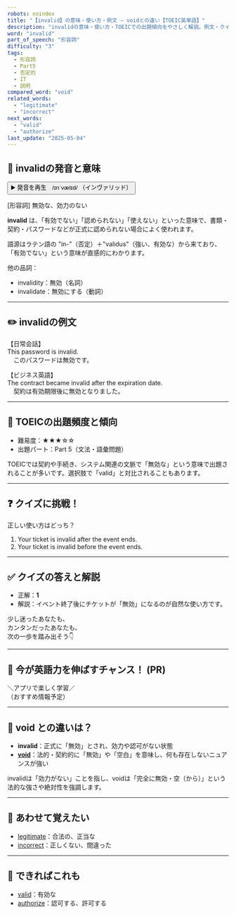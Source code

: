 ```yaml
---
robots: noindex
title: "【invalid】の意味・使い方・例文 ― voidとの違い【TOEIC英単語】"
description: "invalidの意味・使い方・TOEICでの出題傾向をやさしく解説。例文・クイズ付きでvoidとの違いもわかりやすく学べます。"
word: "invalid"
part_of_speech: "形容詞"
difficulty: "3"
tags:
  - 形容詞
  - Part5
  - 否定的
  - IT
  - 説明
compared_word: "void"
related_words:
  - "legitimate"
  - "incorrect"
next_words:
  - "valid"
  - "authorize"
last_update: "2025-05-04"
---
```


## 🔰 invalidの発音と意味

<button class="play-audio" onclick="playTTS('invalid')">
  <span class="play-audio-main">
    ▶️ 発音を再生　/ɪnˈvælɪd/
  </span>
  <span class="play-audio-sub">
    （インヴァリッド）
  </span>
</button>

[形容詞] 無効な、効力のない

**invalid** は、「有効でない」「認められない」「使えない」といった意味で、書類・契約・パスワードなどが正式に認められない場合によく使われます。

語源はラテン語の "in-"（否定）＋"validus"（強い、有効な）から来ており、「有効でない」という意味が直感的にわかります。

他の品詞：  
- invalidity：無効（名詞）
- invalidate：無効にする（動詞）

---

## ✏️ invalidの例文

【日常会話】  
This password is invalid.  
　このパスワードは無効です。

【ビジネス英語】  
The contract became invalid after the expiration date.  
　契約は有効期限後に無効となりました。

---

## 🎯 TOEICの出題頻度と傾向

- 難易度：★★★☆☆
- 出題パート：Part 5（文法・語彙問題）

TOEICでは契約や手続き、システム関連の文脈で「無効な」という意味で出題されることが多いです。選択肢で「valid」と対比されることもあります。

---

## ❓ クイズに挑戦！

正しい使い方はどっち？

1. Your ticket is invalid after the event ends.  
2. Your ticket is invalid before the event ends.

---

## ✅ クイズの答えと解説

- 正解：**1**
- 解説：イベント終了後にチケットが「無効」になるのが自然な使い方です。

少し迷ったあなたも、  
カンタンだったあなたも、  
次の一歩を踏み出そう👇️

---

## 🚀 今が英語力を伸ばすチャンス！ (PR)

<div class="info-center">
＼アプリで楽しく学習／<br>  
（おすすめ情報予定）
</div>

---

## 🤔  void との違いは？

- **invalid**：正式に「無効」とされ、効力や認可がない状態
- **[void](/void)**：法的・契約的に「無効」や「空白」を意味し、何も存在しないニュアンスが強い

invalidは「効力がない」ことを指し、voidは「完全に無効・空（から）」という法的な強さや絶対性を強調します。

---

## 🧩 あわせて覚えたい

- [legitimate](/legitimate)：合法の、正当な
- [incorrect](/incorrect)：正しくない、間違った

---

## 📖 できればこれも

- [valid](/valid)：有効な
- [authorize](/authorize)：認可する、許可する

<!-- cvid: aid20_bid16 -->
